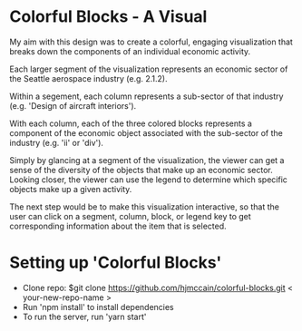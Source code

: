 # Colorful Blocks - A Visual

My aim with this design was to create a colorful, engaging visualization that breaks down the components of an individual economic activity.

Each larger segment of the visualization represents an economic sector of the Seattle aerospace industry (e.g. 2.1.2).

Within a segement, each column represents a sub-sector of that industry (e.g. 'Design of aircraft interiors').

With each column, each of the three colored blocks represents a component of the economic object associated with the sub-sector of the industry (e.g. 'ii' or 'div').

Simply by glancing at a segment of the visualization, the viewer can get a sense of the diversity of the objects that make up an economic sector. Looking closer, the viewer can use the legend to determine which specific objects make up a given activity.

The next step would be to make this visualization interactive, so that the user can click on a segment, column, block, or legend key to get corresponding information about the item that is selected.

# Setting up 'Colorful Blocks'

* Clone repo: $git clone https://github.com/hjmccain/colorful-blocks.git < your-new-repo-name >
* Run 'npm install' to install dependencies
* To run the server, run 'yarn start'
